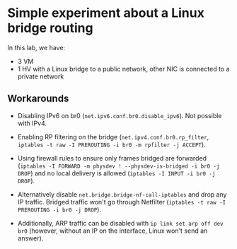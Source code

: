 # Simple experiment about a Linux bridge routing

In this lab, we have:

 - 3 VM
 - 1 HV with a Linux bridge to a public network, other NIC is connected to a private network
 
## Workarounds

 - Disabling IPv6 on br0 (`net.ipv6.conf.br0.disable_ipv6`). Not
   possible with IPv4.

 - Enabling RP filtering on the bridge (`net.ipv4.conf.br0.rp_filter`,
   `iptables -t raw -I PREROUTING -i br0 -m rpfilter -j ACCEPT`).

 - Using firewall rules to ensure only frames bridged are forwarded
   (`iptables -I FORWARD -m physdev ! --physdev-is-bridged -i br0 -j DROP`)
   and no local delivery is allowed (`iptables -I INPUT -i br0 -j
   DROP`).
   
 - Alternatively disable `net.bridge.bridge-nf-call-iptables` and drop
   any IP traffic. Bridged traffic won't go through Netfilter
   (`iptables -t raw -I PREROUTING -i br0 -j DROP`).

 - Additionally, ARP traffic can be disabled with `ip link set arp off
   dev br0` (however, without an IP on the interface, Linux won't send
   an answer).
